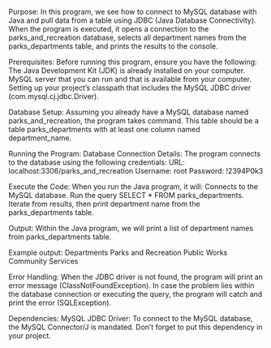 Purpose:
In this program, we see how to connect to MySQL database with Java and pull data from a table using JDBC (Java Database Connectivity). When the program is executed, it opens a connection to the parks_and_recreation database, selects all department names from the parks_departments table, and prints the results to the console.

Prerequisites:
Before running this program, ensure you have the following:
The Java Development Kit (JDK) is already installed on your computer.
MySQL server that you can run and that is available from your computer.
Setting up your project’s classpath that includes the MySQL JDBC driver (com.mysql.cj.jdbc.Driver).

Database Setup:
Assuming you already have a MySQL database named parks_and_recreation, the program takes command.
This table should be a table parks_departments with at least one column named department_name.

Running the Program:
Database Connection Details:
The program connects to the database using the following credentials:
URL: localhost:3306/parks_and_recreation
Username: root
Password: !2394P0k3

Execute the Code:
When you run the Java program, it will:
Connects to the MySQL database.
Run the query SELECT * FROM parks_departments.
Iterate from results, then print department name from the parks_departments table.

Output:
Within the Java program, we will print a list of department names from parks_departments table.

Example output:
Departments
Parks and Recreation
Public Works
Community Services

Error Handling:
When the JDBC driver is not found, the program will print an error message (ClassNotFoundException).
In case the problem lies within the database connection or executing the query, the program will catch and print the error (SQLException).

Dependencies:
MySQL JDBC Driver: To connect to the MySQL database, the MySQL Connector/J is mandated. Don’t forget to put this dependency in your project.
